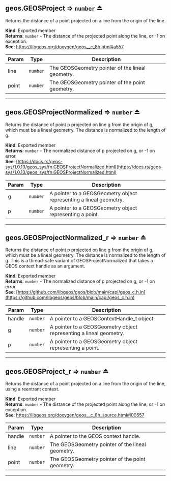 <a name="exp_module_geos--geos.GEOSProject"></a>

## geos.GEOSProject ⇒ <code>number</code> ⏏
Returns the distance of a point projected on a line from the origin of the line.

**Kind**: Exported member  
**Returns**: <code>number</code> - The distance of the projected point along the line, or -1 on exception.  
**See**: https://libgeos.org/doxygen/geos__c_8h.html#a557  

| Param | Type | Description |
| --- | --- | --- |
| line | <code>number</code> | The GEOSGeometry pointer of the lineal geometry. |
| point | <code>number</code> | The GEOSGeometry pointer of the point geometry. |


---
<a name="exp_module_geos--geos.GEOSProjectNormalized"></a>

## geos.GEOSProjectNormalized ⇒ <code>number</code> ⏏
Returns the distance of point p projected on line g from the origin of g,
which must be a lineal geometry. The distance is normalized to the length of g.

**Kind**: Exported member  
**Returns**: <code>number</code> - The normalized distance of p projected on g, or -1 on error.  
**See**: [https://docs.rs/geos-sys/1.0.13/geos_sys/fn.GEOSProjectNormalized.html](https://docs.rs/geos-sys/1.0.13/geos_sys/fn.GEOSProjectNormalized.html)  

| Param | Type | Description |
| --- | --- | --- |
| g | <code>number</code> | A pointer to a GEOSGeometry object representing a lineal geometry. |
| p | <code>number</code> | A pointer to a GEOSGeometry object representing a point. |


---
<a name="exp_module_geos--geos.GEOSProjectNormalized_r"></a>

## geos.GEOSProjectNormalized\_r ⇒ <code>number</code> ⏏
Returns the distance of point p projected on line g from the origin of g,
which must be a lineal geometry. The distance is normalized to the length of g.
This is a thread-safe variant of GEOSProjectNormalized that takes a GEOS context handle as an argument.

**Kind**: Exported member  
**Returns**: <code>number</code> - The normalized distance of p projected on g, or -1 on error.  
**See**: [https://github.com/libgeos/geos/blob/main/capi/geos_c.h.in](https://github.com/libgeos/geos/blob/main/capi/geos_c.h.in)  

| Param | Type | Description |
| --- | --- | --- |
| handle | <code>number</code> | A pointer to a GEOSContextHandle_t object. |
| g | <code>number</code> | A pointer to a GEOSGeometry object representing a lineal geometry. |
| p | <code>number</code> | A pointer to a GEOSGeometry object representing a point. |


---
<a name="exp_module_geos--geos.GEOSProject_r"></a>

## geos.GEOSProject\_r ⇒ <code>number</code> ⏏
Returns the distance of a point projected on a line from the origin of the line, using a reentrant context.

**Kind**: Exported member  
**Returns**: <code>number</code> - The distance of the projected point along the line, or -1 on exception.  
**See**: https://libgeos.org/doxygen/geos__c_8h_source.html#l00557  

| Param | Type | Description |
| --- | --- | --- |
| handle | <code>number</code> | A pointer to the GEOS context handle. |
| line | <code>number</code> | The GEOSGeometry pointer of the lineal geometry. |
| point | <code>number</code> | The GEOSGeometry pointer of the point geometry. |


---
